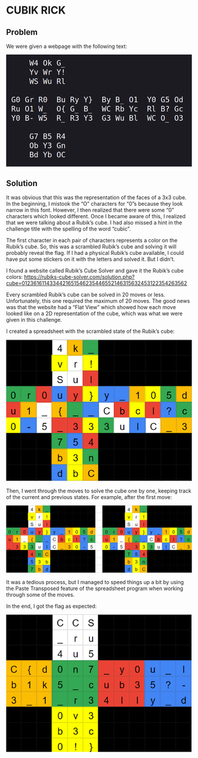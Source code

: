 # CUBIK RICK

## Problem

We were given a webpage with the following text:

![CUBIK RICK screenshot](CUBIK_RICK_screenshot.png)

## Solution

It was obvious that this was the representation of the faces of a 3x3 cube. In the beginning, I mistook the “O” characters for “0”s because they look narrow in this font. However, I then realized that there were some “0” characters which looked different. Once I became aware of this, I realized that we were talking about a Rubik’s cube. I had also missed a hint in the challenge title with the spelling of the word “cubic”.

The first character in each pair of characters represents a color on the Rubik’s cube. So, this was a scrambled Rubik’s cube and solving it will probably reveal the flag. If I had a physical Rubik’s cube available, I could have put some stickers on it with the letters and solved it. But I didn’t.

I found a website called Rubik’s Cube Solver and gave it the Rubik’s cube colors: https://rubiks-cube-solver.com/solution.php?cube=0123616114334421651546235446552146315632453122354263562

Every scrambled Rubik’s cube can be solved in 20 moves or less. Unfortunately, this one required the maximum of 20 moves. The good news was that the website had a “Flat View” which showed how each move looked like on a 2D representation of the cube, which was what we were given in this challenge.

I created a spreadsheet with the scrambled state of the Rubik’s cube:

![Spreadsheet Screenshot 1](spreadsheet1.png)

Then, I went through the moves to solve the cube one by one, keeping track of the current and previous states. For example, after the first move:

![Spreadsheet Screenshot 2](spreadsheet2.png)

It was a tedious process, but I managed to speed things up a bit by using the Paste Transposed feature of the spreadsheet program when working through some of the moves.

In the end, I got the flag as expected:

![Spreadsheet Screenshot 3](spreadsheet3.png)
